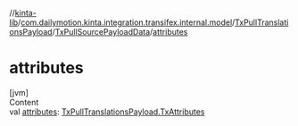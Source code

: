 //[kinta-lib](../../../../index.md)/[com.dailymotion.kinta.integration.transifex.internal.model](../../index.md)/[TxPullTranslationsPayload](../index.md)/[TxPullSourcePayloadData](index.md)/[attributes](attributes.md)



# attributes  
[jvm]  
Content  
val [attributes](attributes.md): [TxPullTranslationsPayload.TxAttributes](../-tx-attributes/index.md)  



